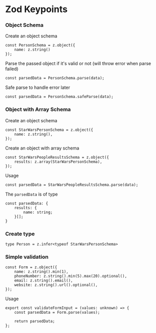 # Zod Keypoints


### Object Schema

Create an object schema

    const PersonSchema = z.object({
        name: z.string()
    });


Parse the passed object if it's valid or not (will throw error when parse failed)

    const parsedData = PersonSchema.parse(data);


Safe parse to handle error later

    const parsedData = PersonSchema.safeParse(data);




### Object with Array Schema

Create an object schema

    const StarWarsPersonSchema = z.object({
        name: z.string(),
    });


Create an object with array schema

    const StarWarsPeopleResultsSchema = z.object({
        results: z.array(StarWarsPersonSchema),
    });

Usage

    const parsedData = StarWarsPeopleResultsSchema.parse(data);


The `parsedData` is of type 

    const parsedData: {
        results: {
            name: string;
        }[];
    }


### Create type

    type Person = z.infer<typeof StarWarsPersonSchema>


### Simple validation

    const Form = z.object({
        name: z.string().min(1),
        phoneNumber: z.string().min(5).max(20).optional(),
        email: z.string().email(),
        website: z.string().url().optional(),
    });

Usage

    export const validateFormInput = (values: unknown) => {
        const parsedData = Form.parse(values);

        return parsedData;
    };